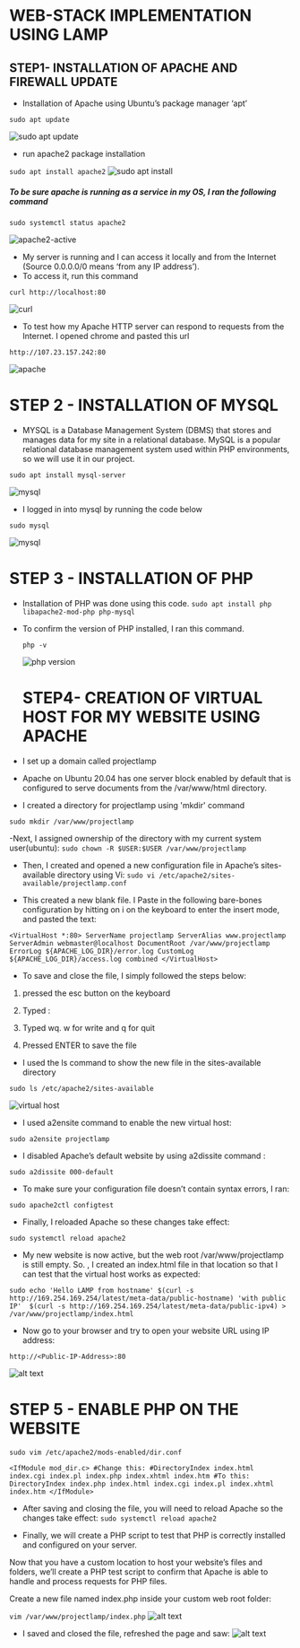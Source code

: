 # WEB-STACK IMPLEMENTATION USING LAMP

## STEP1- INSTALLATION OF APACHE AND FIREWALL UPDATE

- Installation of Apache using Ubuntu’s package manager ‘apt’

`sudo apt update`

![sudo apt update](./Images/sudo_apt.PNG)

- run apache2 package installation

`sudo apt install apache2`
![sudo apt install](./Images/sudo-apt-install.PNG)

##### To be sure apache is running as a service in my OS, I ran the following command

`sudo systemctl status apache2`

![apache2-active](./Images/apache2-active.PNG)

- My server is running and I can access it locally and from the Internet (Source 0.0.0.0/0 means ‘from any IP address’).
- To access it, run this command

`curl http://localhost:80`

![curl](./Images/curl.PNG)

- To test how my Apache HTTP server can respond to requests from the Internet. I opened chrome and pasted this url

`http://107.23.157.242:80`

![apache](./Images/apache-website.PNG)

# STEP 2 - INSTALLATION OF MYSQL

- MYSQL is a Database Management System (DBMS) that stores and manages data for my site in a relational database. MySQL is a popular relational database management system used within PHP environments, so we will use it in our project.

`sudo apt install mysql-server`

![mysql](./Images/mysql-1.PNG)

- I logged in into mysql by running the code below

`sudo mysql`

![mysql](./Images/mysql.PNG)

# STEP 3 - INSTALLATION OF PHP

- Installation of PHP was done using this code.
  `sudo apt install php libapache2-mod-php php-mysql`

- To confirm the version of PHP installed, I ran this command.

  `php -v`

  ![php version](./Images/php-version.PNG)

  # STEP4- CREATION OF VIRTUAL HOST FOR MY WEBSITE USING APACHE

- I set up a domain called projectlamp

- Apache on Ubuntu 20.04 has one server block enabled by default that is configured to serve documents from the /var/www/html directory.
- I created a directory for projectlamp using 'mkdir' command

`sudo mkdir /var/www/projectlamp`

-Next, I assigned ownership of the directory with my current system user(ubuntu):
`sudo chown -R $USER:$USER /var/www/projectlamp`

- Then, I created and opened a new configuration file in Apache’s sites-available directory using Vi:
  `sudo vi /etc/apache2/sites-available/projectlamp.conf`

- This created a new blank file. I Paste in the following bare-bones configuration by hitting on i on the keyboard to enter the insert mode, and pasted the text:

`<VirtualHost *:80>
    ServerName projectlamp
    ServerAlias www.projectlamp 
    ServerAdmin webmaster@localhost
    DocumentRoot /var/www/projectlamp
    ErrorLog ${APACHE_LOG_DIR}/error.log
    CustomLog ${APACHE_LOG_DIR}/access.log combined
</VirtualHost>`

- To save and close the file, I simply followed the steps below:

1. pressed the esc button on the keyboard

2. Typed :

3. Typed wq. w for write and q for quit

4. Pressed ENTER to save the file

- I used the ls command to show the new file in the sites-available directory

`sudo ls /etc/apache2/sites-available`

![virtual host](./Images/virtualHost.PNG)

- I used a2ensite command to enable the new virtual host:

`sudo a2ensite projectlamp`

- I disabled Apache’s default website by using a2dissite command :

`sudo a2dissite 000-default`

- To make sure your configuration file doesn’t contain syntax errors, I ran:

`sudo apache2ctl configtest`

- Finally, I reloaded Apache so these changes take effect:

`sudo systemctl reload apache2`

- My new website is now active, but the web root /var/www/projectlamp is still empty. So.
  , I created an index.html file in that location so that I can test that the virtual host works as expected:

`sudo echo 'Hello LAMP from hostname' $(curl -s http://169.254.169.254/latest/meta-data/public-hostname) 'with public IP' 
$(curl -s http://169.254.169.254/latest/meta-data/public-ipv4) > /var/www/projectlamp/index.html`

- Now go to your browser and try to open your website URL using IP address:

`http://<Public-IP-Address>:80`

![alt text](./Images/display.PNG)

# STEP 5 - ENABLE PHP ON THE WEBSITE

`sudo vim /etc/apache2/mods-enabled/dir.conf`

`<IfModule mod_dir.c>
        #Change this:
        #DirectoryIndex index.html index.cgi index.pl index.php index.xhtml index.htm
        #To this:
        DirectoryIndex index.php index.html index.cgi index.pl index.xhtml index.htm
</IfModule>`

- After saving and closing the file, you will need to reload Apache so the changes take effect:
  `sudo systemctl reload apache2`

- Finally, we will create a PHP script to test that PHP is correctly installed and configured on your server.

Now that you have a custom location to host your website’s files and folders, we’ll create a PHP test script to confirm that Apache is able to handle and process requests for PHP files.

Create a new file named index.php inside your custom web root folder:

`vim /var/www/projectlamp/index.php`
![alt text](./Images/php-config.PNG)

- I saved and closed the file, refreshed the page and saw:
  ![alt text](./Images/php-live.PNG)
